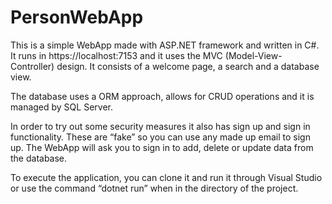 # PersonWebApp

This is a simple WebApp made with ASP.NET framework and written in C#. It runs in https://localhost:7153 and it uses the MVC (Model-View-Controller) design. It consists of a welcome page, a search and a database view. 

The database uses a ORM approach, allows for CRUD operations and it is managed by SQL Server.

In order to try out some security measures it also has sign up and sign in functionality. These are “fake” so you can use any made up email to sign up. The WebApp will ask you to sign in to add, delete or update data from the database.

To execute the application, you can clone it and run it through Visual Studio or use the command  “dotnet run” when in the directory of the project.
